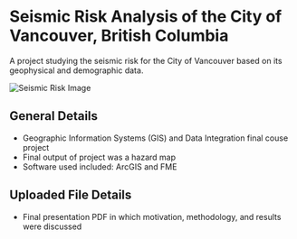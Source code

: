 # Seismic Risk Analysis of the City of Vancouver, British Columbia

A project studying the seismic risk for the City of Vancouver based on its geophysical and demographic data. 

![Seismic Risk Image](https://github.com/agataszeremeta/resumeSharedProjects/Undergraduate/SeismicRiskAnalysisoftheCityofVancouverBritishColumbia/images/seismicRisk.PNG)

## General Details
- Geographic Information Systems (GIS) and Data Integration final couse project
- Final output of project was a hazard map
- Software used included: ArcGIS and FME

## Uploaded File Details
- Final presentation PDF in which motivation, methodology, and results were discussed
